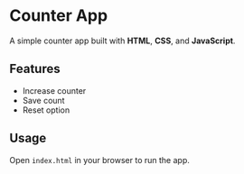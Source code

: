 # Counter App

A simple counter app built with **HTML**, **CSS**, and **JavaScript**.

## Features
- Increase counter
- Save count
- Reset option

## Usage
Open `index.html` in your browser to run the app.
